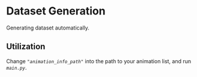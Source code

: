 # Dataset Generation

Generating dataset automatically. 

## Utilization

Change *`"animation_info_path"`* into the path to your animation list, and run *`main.py`*.












